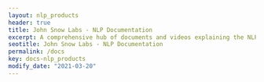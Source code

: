 ```yaml
---
layout: nlp_products
header: true
title: John Snow Labs - NLP Documentation
excerpt: A comprehensive hub of documents and videos explaining the NLP libraries and products offered by John Snow Labs. Start here if you want to get familiar with John Snow Labs NLP libraries, Annotation Lab or NLP Server.
seotitle: John Snow Labs - NLP Documentation
permalink: /docs
key: docs-nlp_products
modify_date: "2021-03-20"
---
```


